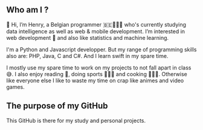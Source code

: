 ## Who am I ?
👋 Hi, I’m Henry, a Belgian programmer 🇧🇪👨🏼‍💻 who's currently studying data intelligence as well as web & mobile development. I’m interested in web development 👀 and also like statistics and machine learning.

I'm a Python and Javascript developper.
But my range of programming skills also are: PHP, Java, C and C#. And I learn swift in my spare time.

I mostly use my spare time to work on my projects to not fall apart in class 😅. I also enjoy reading 📖, doing sports 🏊🏻‍♂️ and cooking 🧑🏼‍🍳. Otherwise like everyone else I like to waste my time on crap like animes and video games.

## The purpose of my GitHub 
This GitHub is there for my study and personal projects.

<!---
YRNEHENRY/YRNEHENRY is a ✨ special ✨ repository because its `README.md` (this file) appears on your GitHub profile.
You can click the Preview link to take a look at your changes.
--->
